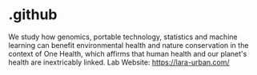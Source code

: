 # .github
We study how genomics, portable technology, statistics and machine learning can benefit environmental health and nature conservation in the context of One Health, which affirms that human health and our planet's health are inextricably linked.
Lab Website: https://lara-urban.com/
